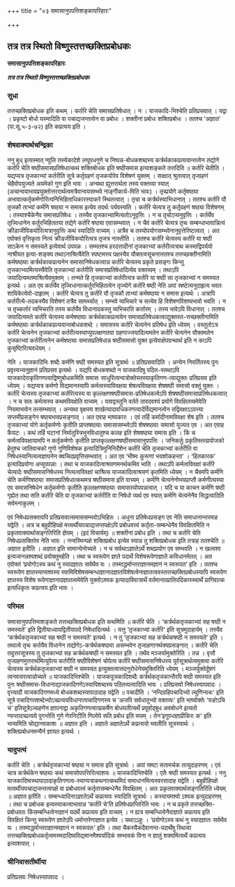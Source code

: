 +++
title = "०३ समासानुपपत्तिशङ्कापरिहारः"

+++


## तत्र तत्र स्थितो विष्णुस्तत्तच्छक्तिप्रबोधकः

**समासानुपपत्तिशङ्कापरिहारः**

***तत्र तत्र स्थितो विष्णुस्तत्तच्छक्तिप्रबोधकः***

### **सुधा**

तत्तच्छक्तिप्रबोधक इति कथम् । कर्तरि चेति समासप्रतिषेधात् । न । याजकादि-भिश्चेति प्रतिप्रसवात् । यद्वा । प्रकृष्टो बोधो यस्मादिति वा पचाद्यजन्तत्वेन वा प्रबोधः । शक्तीनां प्रबोधः शक्तिप्रबोधः । ततश्च ‘अज्ञात’ (पा.सू.५-३-७२) इति कप्रत्यय इति ।

### **शेषवाक्यार्थचन्द्रिका**

ननु बुध् इत्यस्मात् ण्वुलि तस्येकादेशे लघूपधगुणे च निष्पन्न-बोधकशब्दस्य कर्त्रर्थकाकप्रत्ययान्तत्वेन तद्योगे कर्तरि चेति षष्ठीसमासप्रतिषेधात्कथं शक्तिबोधक इति षष्ठीसमास इत्याशङ्कते तत्तदिति ॥ कर्तरि चेतीति । यद्यप्यत्र तृजकाभ्यां कर्तरीति सूत्रे कर्तृग्रहणं तृजकयोरेव विशेषणं युक्तम् । साक्षात् श्रुतत्वात् तृज्ग्रहणं चेहैवोपयुज्यते अयमेको गुण इति भावः । अन्यथा ह्युत्तरार्थता तस्य वक्तव्या स्यात् (अचान्वयाभावप्रयुक्तोत्तररार्थत्वमत्रैवान्वयसम्भवे नाङ्गीकार्य-मिति भावः) । तृच्प्रयोगे कर्तृषष्ठ्या अभावात्कर्तृकर्मणोरित्यनिभिहिताधिकारस्याकरे स्थितत्वात् । तृचा च कर्त्रर्थस्याभिधानात् । ततश्च कर्तरि यौ तृजकौ ताभ्यां कर्मणि षष्ठ्या न समास इत्येव तदर्थः पर्यवस्यति । कर्तरि चेत्यत्र तु कर्तृग्रहणं षष्ठ्या विशेषणम् । तस्याश्चैकेनैव समासप्रतिषेधः । तस्यैव तृजकाभ्यामित्यतोऽनुवृत्तिः । न च तृचोऽप्यनुवृत्तिः । कर्तर्येव तृज्विधानेन कर्तुरभिहिततया तद्येगे कर्तरि षष्ठ्या एवासम्भवात् । न चैवं कर्तरि चेत्यत्र तृचः सम्बन्धाभावान्नित्यं क्रीडाजीविकयोरित्यत्रानुवृत्तिः कथं स्यादिति वाच्यम् । अत्रैव च तस्योपयोगसम्भवेनानुवृत्तेरिष्टत्वात् । अत एवोक्तं वृत्तिकृता नित्यं क्रीडजीविकयोरित्यत्र तृजत्र नास्तीति । ततश्च कर्तरि चेत्यस्य कर्तरि या षष्ठी साऽकेन न समस्यते इत्येवार्थ उपपन्नः । सम्मतश्च हरदत्तादीनां तृजकाभ्यां कर्तरीत्यत्राथ कस्माद्विपर्ययो नाश्रीयत इत्या-शङ्क्य तथाऽनाश्रित्यैवेति स्पष्टमस्य पक्षस्यैव यौक्तत्वसूचनात्ततश्च तत्तच्छक्तीनामिति कर्मषष्ठ्याः कर्त्रर्थकाकप्रत्यनेन समासानिषेधकत्वान्न कर्तरि चेत्यस्य प्रकृते प्रसङ्गः किन्तु तृजकाभ्यामित्यस्यैवेति तृजकाभ्यां कर्तरीति समासप्रतिषेधादित्येव वक्तव्यम् । तथाऽपि जयादित्यमतमाश्रित्यैवमुक्तम् । तन्मते हि तृजकाभ्यां कर्तरीत्यत्र कर्तरि या षष्ठी सा तृजकाभ्यां न समस्यत इत्यर्थः । अत एव कर्तर्येव तृज्विधानात्कर्तुरभिहितत्वेन तृज्योगे कर्तरि षष्ठी नेति अपां स्रष्टेत्यनुदाहृत्य भवतः शायिकेत्येवो-दाहृतम् । कर्तरि चेत्यत्र तु कर्तरि यौ तृजकौ ताभ्यां कर्मषष्ठ्या न समास इत्यर्थः । अत्रापि कर्तरीत्ये-तदकस्यैव विशेषणं तत्रैव सामर्थ्यात् । सम्भवे व्यभिचारे च सत्येव हि विशेषणविशष्यभावो भवति । न च तृच्कर्तारं व्यभिचरति तस्य कर्तर्येव विधानादकस्तु व्यभिचरति कर्तारम् । तस्य भावेऽपि विधानात् । ततश्च जयादित्यमते कर्तरि चेत्यस्य कर्मषष्ठ्याः कर्त्रर्थकाकप्रत्ययेन समासप्रतिषेधकत्वाद्युक्तस्त-त्तच्छक्तीनामिति कर्मषष्ठ्याः कर्त्रर्थकाकप्रत्ययान्तबोधकशब्दे । समासस्य कर्तरि चेत्यनेन प्रतिषेध इति ध्येयम् । वस्तुतोऽत्र कर्तरि चेत्यनेन तृजकाभ्यां कर्तरीत्यस्याप्युपलक्षणतया ग्रहणाज्जयादित्यमतेन कर्तरि चेत्यनेन यौक्तमतेन तृजकाभ्यां कर्तरीत्यनेन कर्मषष्ठ्याः समासप्रतिषेधान्न षष्ठीसमासो युक्त इत्येवाक्षेपग्रन्थार्थ इति न काऽपि कुसृष्टिरित्यवधेयम् ।

नेति । याजकादिभिः शब्दैः कर्मणि षष्ठी समस्यत इति सूत्रार्थः ॥ प्रतिप्रसवादिति । अन्येन निवर्तितस्य पुनः प्रवृत्त्यभ्यनुज्ञानं प्रतिप्रसव इत्यर्थः । यद्यपि बोधकशब्दो न याजकादिषु पठित-स्तथाऽपि याजकादेराकृतिगणत्वाद्विष्णुबोधकमिति समासः साधुरित्यन्यत्रोक्तेस्तस्याकृतिगण-त्वाद्युक्तः प्रतिप्रसव इति ध्येयम् । यद्यप्यत्र कर्मणो विद्यमानस्यापि कर्मत्वस्याविवक्षया शेषत्वविवक्षया शेषषष्ठी समासो वक्तुं युक्तः । कर्तरि चेत्यस्य तृजकाभ्यां कर्तरित्यस्य वा कृल्लक्षणषष्ठीसमास-प्रतिषेधकत्वेऽपि शेषषष्ठीसमासाप्रतिषेधकत्वात् । न च सतः कर्मत्वस्य कथमविवक्षेति वाच्यम् । यावद्वस्तुनि वर्तते तावदवश्यं प्रयोगे विवक्षितव्यमेवेति नियमाभावेन तत्सम्भवात् । अन्यथा वृक्षस्य शाखेत्यादावधिकरणत्वादेर्विद्यमानत्वेन तद्विवक्षाऽऽपत्त्या सप्तमीप्रसङ्गेन षष्ठ्यभावप्रसङ्गात् । अत एवाह भाष्यकारः । एवं तर्हि कर्मादीनामविवक्षा शेष इति । ततश्च तृजकाभ्यां योगे कर्तृकर्मणोः कृतीति प्राप्तषष्ठ्याः समासासम्भवेऽपि शेषषष्ठ्याः समासो युज्यत एव । अत एवाह कैयटः । कथं तर्हि घटानां निर्मातुस्त्रिभुनविधातुश्च कलह इति शेषषष्ठ्या समास इति । किं च कर्मत्वविवक्षायामपि न कर्तृकर्मणोः कृतीति प्राप्तकृल्लक्षणषष्ठीसमासानुपपत्तिः । जनिकर्तुः प्रकृतिस्तत्प्रयोजको हेतुश्च जातिवाचको गुणो गुणिविशेषक इत्यादित्रिमुनिनिर्देशेन कर्तरि चेति तृजकाभ्यां कर्तरीति वा निषेधस्यानित्यत्वज्ञापनेन क्वचिदप्रवृत्तिसम्भवात् । अत एव ‘भीष्मः कुरूणां भयशोकहन्ता’ । ‘हितकारक’ इत्यादिप्रयोगा अप्युपपन्नाः । तथा च याजकादित्वाश्रयणमनर्थकमिव भाति । तथाऽपि कर्मत्वविवक्षां कर्तरि चेत्यादेः षष्ठीसमासनिषेधस्य नित्यत्वविवक्षां चाश्रित्य याजकादित्वाश्रयणं कृतमिति ध्येयम् । न चैवमपि कर्मणि चेति कर्मणिषष्ठ्याः समासप्रतिषेधात्कथमत्र षष्ठीसमास इति वाच्यम् । कर्मणि चेत्यनेनोभयप्राप्तौ कर्मणीत्यस्या एव समासनिषेधेन कर्तृकर्मणोः कृतीति कृल्लक्षणषष्ठ्याः समासस्योपपन्नत्वात् । यदि च या काचन कर्मणि षष्ठी गृह्येत तथा सति कर्तरि चेति वा तृजकाभ्यां कर्तरीति वा निषेधो व्यर्थ एव स्यात् कर्मणि चेत्यनेनैव सिद्धत्वादिति सर्वमनाकुलम् ।

एवं निषेधप्रसक्तावपि प्रतिप्रसवात्समाससम्भवोऽभिहितः । अधुना प्रतिषेधप्रसङ्ग एव नेति समाधानान्तरमाह यद्वेति । अत्र च बहुव्रीहिपक्षे मत्त्वर्थीयपचाद्यजन्तपक्षेऽपि प्रबोधवत्त्वं कर्तृता-सम्बन्धेनैव विवक्षितमिति न प्रकृतवाक्यार्थासङ्गतिरिति ज्ञेयम् । (इदं विचार्यम्) ॥ शक्तीनां प्रबोध इति । तथा च कर्तरि चेति निषेधप्रसक्तिरेव नेति भावः । नन्वस्मिन्पक्षे शक्तिप्रबोध इत्येव स्यान्न तु शक्तिप्रबोधक इति तत्राह ततश्चेति ॥ अज्ञात इतीति । अज्ञात इति सामान्येनोच्यते । न च सर्वथाऽज्ञातेऽर्थे शब्दप्रयोग एव सम्भवति । न खल्वश्व इत्यजानन्नश्वशब्दं प्रयोक्तुमर्हति । तथा च स्वरूपेण ज्ञाते पदार्थे विशेषरूपेणाज्ञाते कविधानमेतत् । अत एवोक्तं ‘प्रयोगोऽस्य कथं नु स्यादज्ञातः सर्वथैव यः । तस्माद्धर्मान्तराज्ञानमज्ञानं न स्वरूपत’ इति । ततश्च स्वरूपेण ज्ञातस्याप्यश्वस्य स्वामिविशेषसम्बन्धाज्ञानादज्ञातविशेषत्वेनाज्ञातत्ववस्तत्तच्छक्तिप्रबोधस्यापि स्वरूपेण ज्ञातस्य विशेष रूपेणाज्ञानादज्ञातत्वमेवेति युक्तोऽश्वक इत्यादाविवात्रार्थे वर्तमानात्प्रातिपदिकास्स्वार्थे प्रागिवात्क इत्यधिकृतः कप्रत्यय इति भावः ।

### **परिमल**

समासानुपपत्तिमाशङ्कते तत्तच्छक्तिप्रबोधक इति कथमिति ॥ कर्तरि चेति । ‘कर्त्रर्थकतृजकाभ्यां सह षष्ठी न समस्यते’ इति द्वितीयाध्यायद्वितीयपादे निषेधादित्यर्थः । यत्तु ‘तृजकाभ्यां कर्तरि’ इति सूत्रमुदाहार्यम् । तस्यैव ‘कर्त्रर्थकतृजकाभ्यां सह षष्ठी न समस्यते’ इत्यर्थः । न तु ‘तृजकाभ्यां सह कर्त्रर्थकषष्ठी न समस्यते’ इति । तथात्वे तृचः कर्तयैव विधानेन तद्योगेऽ-कर्त्रर्थकषष्ठ्या असम्भवेन तृज्ग्रहणानर्थक्यप्रसङ्गात् । कर्तरि चेति तदुत्तरसूत्रस्य तु तृजकाभ्यां सह कर्त्रर्थकषष्ठी न समस्यत इति । तथैव मञ्जर्यामुक्तेरिति । तन्न । वृत्तौ तृज्ग्रहणमुत्तरार्थमित्युपेत्य कर्तरीति षष्ठीविशेषणं चोपेत्य कर्तरि षष्ठीसमासनिषेधस्य पूर्वसूत्रार्थत्वमुक्त्वा कर्तरि चेत्यस्य कर्त्रर्थकतृजकाभ्यां षष्ठी न समस्यत इत्युक्तत्वात्तदनुरोधेनेयमुक्तिरिति ध्येयम् । मञ्जर्युक्तेर्दूषणं त्वनवसरत्वान्नोच्यते ॥ याजकादिभिश्चेति । याजकपूजकादिशब्दैः कर्त्रर्थकतृजकान्तैरपि षष्ठी समस्यत इति पुनः षष्ठीसमास-विधानाद्याजकादिगणेऽस्यापिशब्दस्य पठितव्यत्वादिति भावः । प्रतिप्रसवो निषेधस्यापवादः । वृत्त्यादौ याजकादिगणमध्ये बोधकशब्दस्यापाठादाह यद्वेति ॥ पचादीति । ‘नन्दिग्रहिपचादिभ्यो ल्युणिन्यचः’ इति सूत्रे पचादिगतशब्देभ्योऽच्प्रत्ययविधानात्पचादिगणस्य च ‘अजपि सर्वधातुभ्यो वक्तव्यः’ इति भाष्योक्तेः ‘यङोऽचि च’ इतिसूत्रेऽज्ग्रहणेन ज्ञापनाद्वा अकृतिगणत्वात्प्रकर्षेण बोधयतीत्यर्थे प्रपूर्वाद्बुध अवबोधने इत्यतो ण्यन्तादच्प्रत्यये पुगन्तेति गुणे णेरनिटीति णिलोपे सति प्रबोध इति रूपम् । तेन‘इगुपधज्ञाप्रीकिरः क’ इति भाव्यमिति चोद्यानवकाशः ॥ अज्ञात इति । अज्ञाते अज्ञातेऽर्थे कप्रत्ययो भवतीति सूत्रस्यार्थः । शक्तिप्रबोधनमन्यैर्न ज्ञायत इत्यर्थः ।

### **यादुपत्यं**

कर्तरि चेति । कर्त्रर्थतृजकाभ्यां षष्ठ्या न समास इति सूत्रार्थः । अपां स्रष्टा सतामर्चक तत्युदाहरणम् । एवं चात्र कर्त्रर्थकेन षष्ठ्याः कथं समासोपपत्तिरित्याशयः ॥ याजकादिभिश्चेति । एतैः षष्ठी समस्यत इत्यर्थः । ननु याजकादिष्वस्थापाठादाकृतिगणत्व-स्याप्यत्राकथनात्कथमिदं समाधानमित्यस्वरसादाह यद्वेति । बहुव्रीहिपक्षे मत्वर्थीयपचाद्यजन्तत्वपक्षे वा प्रबोधवत्त्वं कर्तृतासम्बन्धेनैव विवक्षितम् । अतः प्रकृतवाक्यार्थसङ्गतिरिति ध्येयम् ॥ अज्ञात इतीति । सम्बन्ध्यादिनाऽज्ञातेऽर्थे कप्रत्ययः स्यादिति सूत्रार्थः । कस्यायमश्वो ऽश्वक इत्युदाहरणम् । तथा च प्रबोधक इत्यस्याकत्वाभावान्न ‘कर्तरि चे’ति प्रतिषेधप्राप्तिरिति भावः । न च प्रकृते तत्तच्छक्ति-प्रबोधवतः किंसम्बन्धित्वेनाज्ञानं यदर्थे कप्रत्यय इति वाच्यम् । न ह्यत्र सम्बन्धित्वेनैवाज्ञाते कप्रत्यय इति विवक्षितं किन्तु स्वरूपेण ज्ञातेऽपि धर्मान्तरेणाज्ञात इत्येव । यथाऽऽहुः । ‘प्रयोगोऽस्य कथं नु स्यादज्ञातः सर्वथैव यः । तस्माद्धर्मान्तराज्ञानमज्ञानं न स्वरूपतः’ इति । तथा चैकस्यैकदैवानन्त-पदार्थेषु स्थित्वा तत्तच्छक्तिप्रबोधकर्तृत्वमस्मदादिष्वविद्यमानमैश्वर्यादिकं सम्भावकं विना न ज्ञातुं शक्यमित्यर्थे कप्रत्यय इत्याशयात् ।

### **श्रीनिवासतीर्थीया**

प्रतिप्रसवः निषेधस्यापवादः ।

